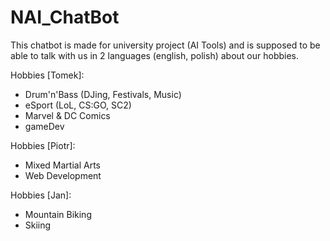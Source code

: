 # NAI_ChatBot

This chatbot is made for university project (AI Tools) and is supposed to be able to talk with us in 2 languages (english, polish) about our hobbies.

Hobbies [Tomek]:
- Drum'n'Bass (DJing, Festivals, Music)
- eSport (LoL, CS:GO, SC2)
- Marvel & DC Comics
- gameDev

Hobbies [Piotr]:
- Mixed Martial Arts
- Web Development

Hobbies [Jan]:
- Mountain Biking
- Skiing

